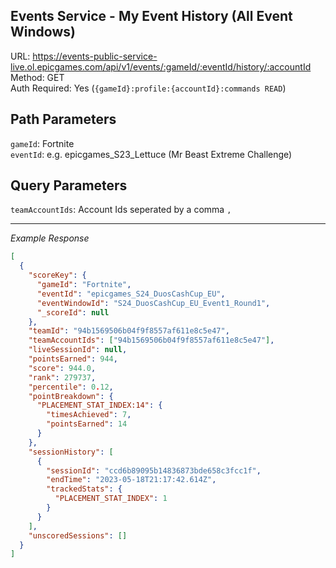 ## Events Service - My Event History (All Event Windows)

URL: https://events-public-service-live.ol.epicgames.com/api/v1/events/:gameId/:eventId/history/:accountId \
Method: GET \
Auth Required: Yes (`{gameId}:profile:{accountId}:commands READ`)

## Path Parameters

`gameId`: Fortnite <br/>
`eventId`: e.g. epicgames_S23_Lettuce (Mr Beast Extreme Challenge)

## Query Parameters

`teamAccountIds`: Account Ids seperated by a comma `,`

---

_Example Response_

```json
[
  {
    "scoreKey": {
      "gameId": "Fortnite",
      "eventId": "epicgames_S24_DuosCashCup_EU",
      "eventWindowId": "S24_DuosCashCup_EU_Event1_Round1",
      "_scoreId": null
    },
    "teamId": "94b1569506b04f9f8557af611e8c5e47",
    "teamAccountIds": ["94b1569506b04f9f8557af611e8c5e47"],
    "liveSessionId": null,
    "pointsEarned": 944,
    "score": 944.0,
    "rank": 279737,
    "percentile": 0.12,
    "pointBreakdown": {
      "PLACEMENT_STAT_INDEX:14": {
        "timesAchieved": 7,
        "pointsEarned": 14
      }
    },
    "sessionHistory": [
      {
        "sessionId": "ccd6b89095b14836873bde658c3fcc1f",
        "endTime": "2023-05-18T21:17:42.614Z",
        "trackedStats": {
          "PLACEMENT_STAT_INDEX": 1
        }
      }
    ],
    "unscoredSessions": []
  }
]
```
